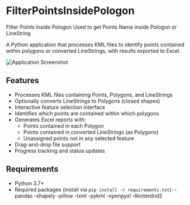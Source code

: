 # FilterPointsInsidePologon
Filter Points Inside Pologon Used to get Points Name inside Pologon or LineString

A Python application that processes KML files to identify points contained within polygons or converted LineStrings, with results exported to Excel.

![Application Screenshot](![image](https://github.com/user-attachments/assets/b946045a-d68f-41a2-89e8-874df4fefe21)
)

## Features

- Processes KML files containing Points, Polygons, and LineStrings
- Optionally converts LineStrings to Polygons (closed shapes)
- Interactive feature selection interface
- Identifies which points are contained within which polygons
- Generates Excel reports with:
  - Points contained in each Polygon
  - Points contained in converted LineStrings (as Polygons)
  - Unassigned points not in any selected feature
- Drag-and-drop file support
- Progress tracking and status updates

## Requirements

- Python 3.7+
- Required packages (install via `pip install -r requirements.txt`):
-pandas
-shapely
-pillow
-lxml
-pykml
-openpyxl
-tkinterdnd2


